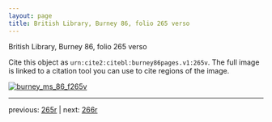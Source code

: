 ```yaml
---
layout: page
title: British Library, Burney 86, folio 265 verso
---
```


British Library, Burney 86, folio 265 verso

Cite this object as `urn:cite2:citebl:burney86pages.v1:265v`.  The full image is linked to a citation tool you can use to cite regions of the image.

[![burney_ms_86_f265v](http://www.homermultitext.org/iipsrv?IIIF=/project/homer/pyramidal/deepzoom/citebl/burney86imgs/v1/burney_ms_86_f265v.tif/full/800,/0/default.jpg)](http://www.homermultitext.org/ict2/?urn=urn:cite2:citebl:burney86imgs.v1:burney_ms_86_f265v) 

---

previous:  [265r](../265r/) | next: [266r](../266r/)